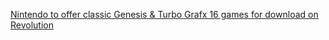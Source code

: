 ---
layout: post
wordpress_id: 91
wordpress_url: http://noesbueno.com/archives/91
date: '2006-03-24 17:19:06 -0600'
date_gmt: '2006-03-24 22:19:06 -0600'
body: |
  <p><a href="http://www.prnewswire.com/cgi-bin/stories.pl?ACCT=104&STORY=/www/story/03-23-2006/0004326058&EDATE=">Nintendo to offer classic Genesis & Turbo Grafx 16 games for download on Revolution</a></p>
---